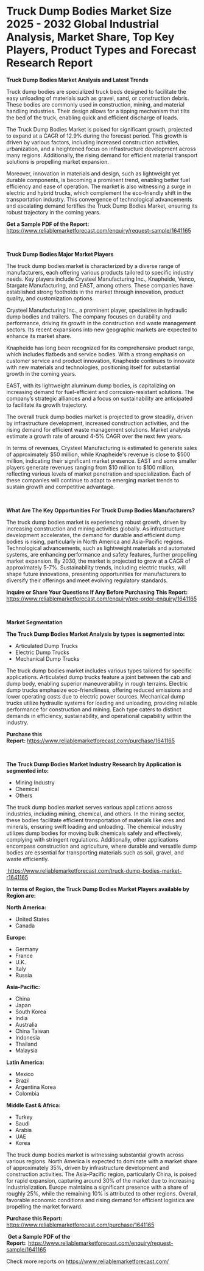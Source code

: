 <p><h1>Truck Dump Bodies Market Size 2025 - 2032 Global Industrial Analysis, Market Share, Top Key Players, Product Types and Forecast Research Report</h1></p><p><strong>Truck Dump Bodies Market Analysis and Latest Trends</strong></p>
<p><p>Truck dump bodies are specialized truck beds designed to facilitate the easy unloading of materials such as gravel, sand, or construction debris. These bodies are commonly used in construction, mining, and material handling industries. Their design allows for a tipping mechanism that tilts the bed of the truck, enabling quick and efficient discharge of loads.</p><p>The Truck Dump Bodies Market is poised for significant growth, projected to expand at a CAGR of 12.9% during the forecast period. This growth is driven by various factors, including increased construction activities, urbanization, and a heightened focus on infrastructure development across many regions. Additionally, the rising demand for efficient material transport solutions is propelling market expansion.</p><p>Moreover, innovation in materials and design, such as lightweight yet durable components, is becoming a prominent trend, enabling better fuel efficiency and ease of operation. The market is also witnessing a surge in electric and hybrid trucks, which complement the eco-friendly shift in the transportation industry. This convergence of technological advancements and escalating demand fortifies the Truck Dump Bodies Market, ensuring its robust trajectory in the coming years.</p></p>
<p><strong>Get a Sample PDF of the Report:&nbsp;</strong> <a href="https://www.reliablemarketforecast.com/enquiry/request-sample/1641165?utm_campaign=2458&utm_medium=2&utm_source=Github&utm_content=ia&utm_term=11042025&utm_id=truck-dump-bodies">https://www.reliablemarketforecast.com/enquiry/request-sample/1641165</a></p>
<p>&nbsp;</p>
<p><strong>Truck Dump Bodies Major Market Players</strong></p>
<p><p>The truck dump bodies market is characterized by a diverse range of manufacturers, each offering various products tailored to specific industry needs. Key players include Crysteel Manufacturing Inc., Knapheide, Venco, Stargate Manufacturing, and EAST, among others. These companies have established strong footholds in the market through innovation, product quality, and customization options.</p><p>Crysteel Manufacturing Inc., a prominent player, specializes in hydraulic dump bodies and trailers. The company focuses on durability and performance, driving its growth in the construction and waste management sectors. Its recent expansions into new geographic markets are expected to enhance its market share.</p><p>Knapheide has long been recognized for its comprehensive product range, which includes flatbeds and service bodies. With a strong emphasis on customer service and product innovation, Knapheide continues to innovate with new materials and technologies, positioning itself for substantial growth in the coming years.</p><p>EAST, with its lightweight aluminum dump bodies, is capitalizing on increasing demand for fuel-efficient and corrosion-resistant solutions. The company’s strategic alliances and a focus on sustainability are anticipated to facilitate its growth trajectory.</p><p>The overall truck dump bodies market is projected to grow steadily, driven by infrastructure development, increased construction activities, and the rising demand for efficient waste management solutions. Market analysts estimate a growth rate of around 4-5% CAGR over the next few years.</p><p>In terms of revenues, Crysteel Manufacturing is estimated to generate sales of approximately $50 million, while Knapheide's revenue is close to $500 million, indicating their significant market presence. EAST and some smaller players generate revenues ranging from $10 million to $100 million, reflecting various levels of market penetration and specialization. Each of these companies will continue to adapt to emerging market trends to sustain growth and competitive advantage.</p></p>
<p>&nbsp;</p>
<p><strong>What Are The Key Opportunities For Truck Dump Bodies Manufacturers?</strong></p>
<p><p>The truck dump bodies market is experiencing robust growth, driven by increasing construction and mining activities globally. As infrastructure development accelerates, the demand for durable and efficient dump bodies is rising, particularly in North America and Asia-Pacific regions. Technological advancements, such as lightweight materials and automated systems, are enhancing performance and safety features, further propelling market expansion. By 2030, the market is projected to grow at a CAGR of approximately 5-7%. Sustainability trends, including electric trucks, will shape future innovations, presenting opportunities for manufacturers to diversify their offerings and meet evolving regulatory standards.</p></p>
<p><strong>Inquire or Share Your Questions If Any Before Purchasing This Report:</strong> <a href="https://www.reliablemarketforecast.com/enquiry/pre-order-enquiry/1641165?utm_campaign=2458&utm_medium=2&utm_source=Github&utm_content=ia&utm_term=11042025&utm_id=truck-dump-bodies">https://www.reliablemarketforecast.com/enquiry/pre-order-enquiry/1641165</a></p>
<p>&nbsp;</p>
<p><strong>Market Segmentation</strong></p>
<p><strong>The Truck Dump Bodies Market Analysis by types is segmented into:</strong></p>
<p><ul><li>Articulated Dump Trucks</li><li>Electric Dump Trucks</li><li>Mechanical Dump Trucks</li></ul></p>
<p><p>The truck dump bodies market includes various types tailored for specific applications. Articulated dump trucks feature a joint between the cab and dump body, enabling superior maneuverability in rough terrains. Electric dump trucks emphasize eco-friendliness, offering reduced emissions and lower operating costs due to electric power sources. Mechanical dump trucks utilize hydraulic systems for loading and unloading, providing reliable performance for construction and mining. Each type caters to distinct demands in efficiency, sustainability, and operational capability within the industry.</p></p>
<p><strong>Purchase this Report:&nbsp;</strong><a href="https://www.reliablemarketforecast.com/purchase/1641165?utm_campaign=2458&utm_medium=2&utm_source=Github&utm_content=ia&utm_term=11042025&utm_id=truck-dump-bodies">https://www.reliablemarketforecast.com/purchase/1641165</a></p>
<p>&nbsp;</p>
<p><strong>The Truck Dump Bodies Market Industry Research by Application is segmented into:</strong></p>
<p><ul><li>Mining Industry</li><li>Chemical</li><li>Others</li></ul></p>
<p><p>The truck dump bodies market serves various applications across industries, including mining, chemical, and others. In the mining sector, these bodies facilitate efficient transportation of materials like ores and minerals, ensuring swift loading and unloading. The chemical industry utilizes dump bodies for moving bulk chemicals safely and effectively, complying with stringent regulations. Additionally, other applications encompass construction and agriculture, where durable and versatile dump bodies are essential for transporting materials such as soil, gravel, and waste efficiently.</p></p>
<p><a href="https://www.reliablemarketforecast.com/truck-dump-bodies-market-r1641165?utm_campaign=2458&utm_medium=2&utm_source=Github&utm_content=ia&utm_term=11042025&utm_id=truck-dump-bodies">&nbsp;https://www.reliablemarketforecast.com/truck-dump-bodies-market-r1641165</a></p>
<p><strong>In terms of Region, the Truck Dump Bodies Market Players available by Region are:</strong></p>
<p>
    <p> <strong> North America: </strong>
        <ul>
            <li>United States</li>
            <li>Canada</li>
        </ul>
        </p> 
    <p> <strong> Europe: </strong>
        <ul>
            <li>Germany</li>
            <li>France</li>
            <li>U.K.</li>
            <li>Italy</li>
            <li>Russia</li>
        </ul>
        </p> 
    <p> <strong> Asia-Pacific: </strong>
        <ul>
            <li>China</li>
            <li>Japan</li>
            <li>South Korea</li>
            <li>India</li>
            <li>Australia</li>
            <li>China Taiwan</li>
            <li>Indonesia</li>
            <li>Thailand</li>
            <li>Malaysia</li>
        </ul>
        </p> 
    <p> <strong> Latin America: </strong>
        <ul>
            <li>Mexico</li>
            <li>Brazil</li>
            <li>Argentina Korea</li>
            <li>Colombia</li>
        </ul>
        </p> 
    <p> <strong> Middle East & Africa: </strong>
        <ul>
            <li>Turkey</li>
            <li>Saudi</li>
            <li>Arabia</li>
            <li>UAE</li>
            <li>Korea</li>
        </ul>
    </p>
    </p>
<p><p>The truck dump bodies market is witnessing substantial growth across various regions. North America is expected to dominate with a market share of approximately 35%, driven by infrastructure development and construction activities. The Asia-Pacific region, particularly China, is poised for rapid expansion, capturing around 30% of the market due to increasing industrialization. Europe maintains a significant presence with a share of roughly 25%, while the remaining 10% is attributed to other regions. Overall, favorable economic conditions and rising demand for efficient logistics are propelling the market forward.</p></p>
<p><strong>Purchase this Report: </strong><a href="https://www.reliablemarketforecast.com/purchase/1641165?utm_campaign=2458&utm_medium=2&utm_source=Github&utm_content=ia&utm_term=11042025&utm_id=truck-dump-bodies">https://www.reliablemarketforecast.com/purchase/1641165</a></p>
<p>&nbsp;<strong>Get a Sample PDF of the Report:&nbsp;&nbsp;</strong><a href="https://www.reliablemarketforecast.com/enquiry/request-sample/1641165?utm_campaign=2458&utm_medium=2&utm_source=Github&utm_content=ia&utm_term=11042025&utm_id=truck-dump-bodies">https://www.reliablemarketforecast.com/enquiry/request-sample/1641165</a></p>
<p><strong></strong></p>
<p>Check more reports on <a href="https://www.reliablemarketforecast.com/?utm_campaign=2458&utm_medium=2&utm_source=Github&utm_content=ia&utm_term=11042025&utm_id=truck-dump-bodies">https://www.reliablemarketforecast.com/</a></p>